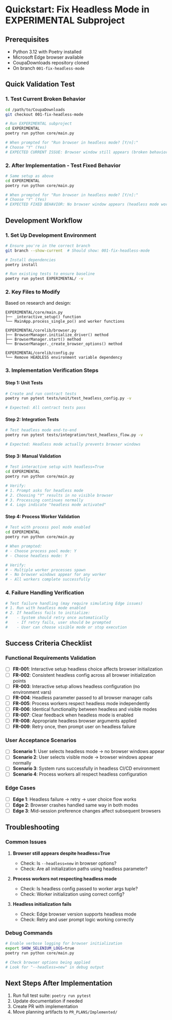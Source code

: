 # Quickstart: Fix Headless Mode in EXPERIMENTAL Subproject

## Prerequisites
- Python 3.12 with Poetry installed
- Microsoft Edge browser available
- CoupaDownloads repository cloned
- On branch `001-fix-headless-mode`

## Quick Validation Test

### 1. Test Current Broken Behavior
```bash
cd /path/to/CoupaDownloads
git checkout 001-fix-headless-mode

# Run EXPERIMENTAL subproject
cd EXPERIMENTAL
poetry run python core/main.py

# When prompted for "Run browser in headless mode? [Y/n]:"
# Choose "Y" (Yes)
# EXPECTED CURRENT ISSUE: Browser window still appears (broken behavior)
```

### 2. After Implementation - Test Fixed Behavior
```bash
# Same setup as above
cd EXPERIMENTAL
poetry run python core/main.py

# When prompted for "Run browser in headless mode? [Y/n]:"
# Choose "Y" (Yes)
# EXPECTED FIXED BEHAVIOR: No browser window appears (headless mode working)
```

## Development Workflow

### 1. Set Up Development Environment
```bash
# Ensure you're in the correct branch
git branch --show-current  # Should show: 001-fix-headless-mode

# Install dependencies
poetry install

# Run existing tests to ensure baseline
poetry run pytest EXPERIMENTAL/ -v
```

### 2. Key Files to Modify
Based on research and design:

```
EXPERIMENTAL/core/main.py
├── _interactive_setup() function
└── MainApp.process_single_po() and worker functions

EXPERIMENTAL/corelib/browser.py
├── BrowserManager.initialize_driver() method
├── BrowserManager.start() method
└── BrowserManager._create_browser_options() method

EXPERIMENTAL/corelib/config.py
└── Remove HEADLESS environment variable dependency
```

### 3. Implementation Verification Steps

#### Step 1: Unit Tests
```bash
# Create and run contract tests
poetry run pytest tests/unit/test_headless_config.py -v

# Expected: All contract tests pass
```

#### Step 2: Integration Tests
```bash
# Test headless mode end-to-end
poetry run pytest tests/integration/test_headless_flow.py -v

# Expected: Headless mode actually prevents browser windows
```

#### Step 3: Manual Validation
```bash
# Test interactive setup with headless=True
cd EXPERIMENTAL
poetry run python core/main.py

# Verify:
# 1. Prompt asks for headless mode
# 2. Choosing "Y" results in no visible browser
# 3. Processing continues normally
# 4. Logs indicate "headless mode activated"
```

#### Step 4: Process Worker Validation
```bash
# Test with process pool mode enabled
cd EXPERIMENTAL
poetry run python core/main.py

# When prompted:
# - Choose process pool mode: Y
# - Choose headless mode: Y

# Verify:
# - Multiple worker processes spawn
# - No browser windows appear for any worker
# - All workers complete successfully
```

### 4. Failure Handling Verification
```bash
# Test failure handling (may require simulating Edge issues)
# 1. Run with headless mode enabled
# 2. If headless fails to initialize:
#    - System should retry once automatically
#    - If retry fails, user should be prompted
#    - User can choose visible mode or stop execution
```

## Success Criteria Checklist

### Functional Requirements Validation
- [ ] **FR-001**: Interactive setup headless choice affects browser initialization
- [ ] **FR-002**: Consistent headless config across all browser initialization points
- [ ] **FR-003**: Interactive setup allows headless configuration (no environment vars)
- [ ] **FR-004**: Headless parameter passed to all browser manager calls
- [ ] **FR-005**: Process workers respect headless mode independently
- [ ] **FR-006**: Identical functionality between headless and visible modes
- [ ] **FR-007**: Clear feedback when headless mode is enabled
- [ ] **FR-008**: Appropriate headless browser arguments applied
- [ ] **FR-009**: Retry once, then prompt user on headless failure

### User Acceptance Scenarios
- [ ] **Scenario 1**: User selects headless mode → no browser windows appear
- [ ] **Scenario 2**: User selects visible mode → browser windows appear normally
- [ ] **Scenario 3**: System runs successfully in headless CI/CD environment
- [ ] **Scenario 4**: Process workers all respect headless configuration

### Edge Cases
- [ ] **Edge 1**: Headless failure → retry → user choice flow works
- [ ] **Edge 2**: Browser crashes handled same way in both modes
- [ ] **Edge 3**: Mid-session preference changes affect subsequent browsers

## Troubleshooting

### Common Issues
1. **Browser still appears despite headless=True**
   - Check: Is `--headless=new` in browser options?
   - Check: Are all initialization paths using headless parameter?

2. **Process workers not respecting headless mode**
   - Check: Is headless config passed to worker args tuple?
   - Check: Worker initialization using correct config?

3. **Headless initialization fails**
   - Check: Edge browser version supports headless mode
   - Check: Retry and user prompt logic working correctly

### Debug Commands
```bash
# Enable verbose logging for browser initialization
export SHOW_SELENIUM_LOGS=true
poetry run python core/main.py

# Check browser options being applied
# Look for "--headless=new" in debug output
```

## Next Steps After Implementation
1. Run full test suite: `poetry run pytest`
2. Update documentation if needed
3. Create PR with implementation
4. Move planning artifacts to `PR_PLANS/Implemented/`